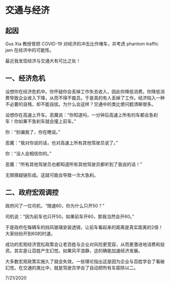 # 交通与经济
## 起因
Gus Xia 教授曾把 COVID-19 对经济的冲击比作堵车，并考虑 phantom traffic jam 在经济中的可能性。

最近我发现经济与交通大有可比之处！  

## 一、经济危机
设想你在经济危机中。你怀疑你会丢掉工作失去收入，因此你降低消费。你降低消费导致企业收入下降，从而不得不裁员。于是真的有人丢掉了工作。经济陷入一种不必要的自残，却不能自拔。为什么会这样？交通中的类比使问题清晰很多。

设想你在高速上开车。恶魔说：“你知道吗，一分钟后高速上所有的车都会急刹车！你如果不急刹车就会撞上前车。”

你：“别骗我了，你在瞎说。”

恶魔：“我对你说的话，也对高速上所有其他驾驶员说了。”

你：“没人会相信你的。”

恶魔：“所有其他驾驶员也都知道所有其他驾驶员都听到了我说的话！”

无限猜疑链形成。这就可能会导致一次大急刹。

## 二、政府宏观调控
政府问了一位司机，“限速60，你为什么只开50？”

司机说：“因为前车也只开50。如果前车开60，那我当然会开60。”

于是政府在每辆车的挡风玻璃安装透镜，让前车看起来的距离是真实距离的2倍！大家纷纷开到60的时速。

成功的宏观经济宽松政策会让老百姓与企业对风险更宽容，从而更激进地消费和投资。其实是让百姓产生幻觉。如果风平浪静，这的确能加速经济发展。

大多数宏观政策实施久了就会失效。一些理论指出这是因为企业与百姓学会了看破幻觉。在交通的类比中，就是驾驶员学会了自动把所有车距除以二。

7/21/2020
